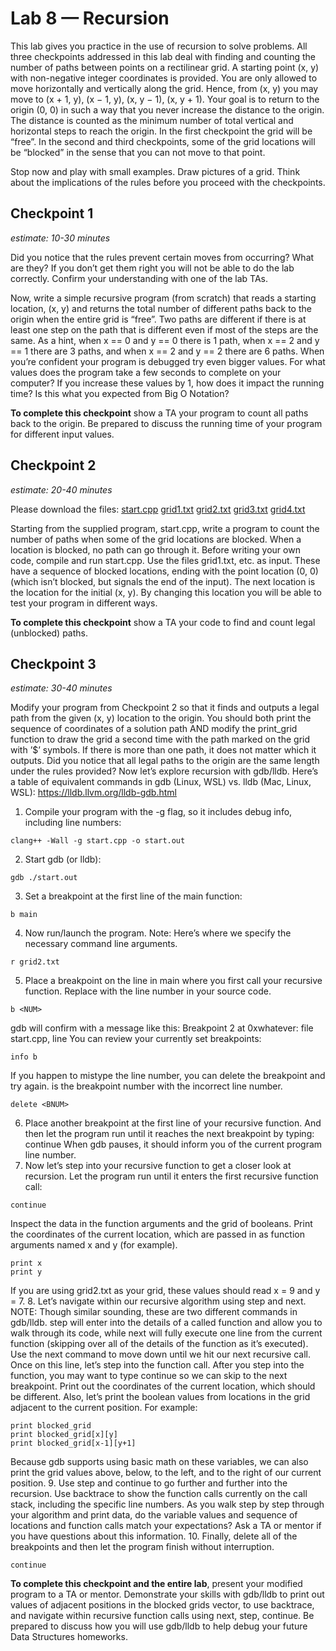 # Lab 8 — Recursion

This lab gives you practice in the use of recursion to solve problems. All three checkpoints addressed in
this lab deal with finding and counting the number of paths between points on a rectilinear grid. A starting
point (x, y) with non-negative integer coordinates is provided. You are only allowed to move horizontally
and vertically along the grid. Hence, from (x, y) you may move to (x + 1, y), (x − 1, y), (x, y − 1), (x, y + 1).
Your goal is to return to the origin (0, 0) in such a way that you never increase the distance to the origin.
The distance is counted as the minimum number of total vertical and horizontal steps to reach the origin. In
the first checkpoint the grid will be “free”. In the second and third checkpoints, some of the grid locations
will be “blocked” in the sense that you can not move to that point.

Stop now and play with small examples. Draw pictures of a grid. Think about the implications of the rules
before you proceed with the checkpoints.

## Checkpoint 1
*estimate: 10-30 minutes*

Did you notice that the rules prevent certain moves from occurring? What are they? If you don’t get them
right you will not be able to do the lab correctly. Confirm your understanding with one of the lab TAs.

Now, write a simple recursive program (from scratch) that reads a starting location, (x, y) and returns the
total number of different paths back to the origin when the entire grid is “free”. Two paths are different if
there is at least one step on the path that is different even if most of the steps are the same. As a hint, when
x == 0 and y == 0 there is 1 path, when x == 2 and y == 1 there are 3 paths, and when x == 2 and
y == 2 there are 6 paths. When you’re confident your program is debugged try even bigger values. For what
values does the program take a few seconds to complete on your computer? If you increase these values by
1, how does it impact the running time? Is this what you expected from Big O Notation?

**To complete this checkpoint** show a TA your program to count all paths back to the origin. Be prepared
to discuss the running time of your program for different input values.

## Checkpoint 2
*estimate: 20-40 minutes*

Please download the files:
[start.cpp](start.cpp)
[grid1.txt](grid1.txt)
[grid2.txt](grid2.txt)
[grid3.txt](grid3.txt)
[grid4.txt](grid4.txt)

Starting from the supplied program, start.cpp, write a program to count the number of paths when some
of the grid locations are blocked. When a location is blocked, no path can go through it. Before writing
your own code, compile and run start.cpp. Use the files grid1.txt, etc. as input. These have a sequence
of blocked locations, ending with the point location (0, 0) (which isn’t blocked, but signals the end of the
input). The next location is the location for the initial (x, y). By changing this location you will be able to
test your program in different ways.

**To complete this checkpoint** show a TA your code to find and count legal (unblocked) paths.

## Checkpoint 3
*estimate: 30-40 minutes*

Modify your program from Checkpoint 2 so that it finds and outputs a legal path from the given (x, y)
location to the origin. You should both print the sequence of coordinates of a solution path AND modify the
print_grid function to draw the grid a second time with the path marked on the grid with ’$’ symbols. If
there is more than one path, it does not matter which it outputs. Did you notice that all legal paths to the
origin are the same length under the rules provided?
Now let’s explore recursion with gdb/lldb. <!--Review the handout from Lab 3, Checkpoint 3:
http://www.cs.rpi.edu/academics/courses/spring23/csci1200/labs/03_debugging/lab_post.pdf-->
Here’s a table of equivalent commands in gdb (Linux, WSL) vs. lldb (Mac, Linux, WSL):
https://lldb.llvm.org/lldb-gdb.html
1. Compile your program with the -g flag, so it includes debug info, including line numbers:

```console
clang++ -Wall -g start.cpp -o start.out
```

2. Start gdb (or lldb):

```console
gdb ./start.out
```

3. Set a breakpoint at the first line of the main function:

```console
b main
```

4. Now run/launch the program. Note: Here’s where we specify the necessary command line arguments.

```console
r grid2.txt
```

5. Place a breakpoint on the line in main where you first call your recursive function. Replace <NUM> with
the line number in your source code.

```console
b <NUM>
```

gdb will confirm with a message like this:
Breakpoint 2 at 0xwhatever: file start.cpp, line <NUM>
You can review your currently set breakpoints:

```console
info b
```

If you happen to mistype the line number, you can delete the breakpoint and try again. <BNUM> is the
breakpoint number with the incorrect line number.

```console
delete <BNUM>
```

6. Place another breakpoint at the first line of your recursive function. And then let the program run
until it reaches the next breakpoint by typing:
continue
When gdb pauses, it should inform you of the current program line number.
7. Now let’s step into your recursive function to get a closer look at recursion. Let the program run until
it enters the first recursive function call:

```console
continue
```

Inspect the data in the function arguments and the grid of booleans. Print the coordinates of the
current location, which are passed in as function arguments named x and y (for example).

```console
print x
print y
```

If you are using grid2.txt as your grid, these values should read x = 9 and y = 7.
8. Let’s navigate within our recursive algorithm using step and next. NOTE: Though similar sounding,
these are two different commands in gdb/lldb. step will enter into the details of a called function and
allow you to walk through its code, while next will fully execute one line from the current function
(skipping over all of the details of the function as it’s executed).
Use the next command to move down until we hit our next recursive call. Once on this line, let’s step
into the function call. After you step into the function, you may want to type continue so we can skip
to the next breakpoint. Print out the coordinates of the current location, which should be different.
Also, let’s print the boolean values from locations in the grid adjacent to the current position. For
example:

```console
print blocked_grid
print blocked_grid[x][y]
print blocked_grid[x-1][y+1]
```
Because gdb supports using basic math on these variables, we can also print the grid values above,
below, to the left, and to the right of our current position.
9. Use step and continue to go further and further into the recursion. Use backtrace to show the
function calls currently on the call stack, including the specific line numbers. As you walk step by step
through your algorithm and print data, do the variable values and sequence of locations and function
calls match your expectations? Ask a TA or mentor if you have questions about this information.
10. Finally, delete all of the breakpoints and then let the program finish without interruption.

```console
continue
```

**To complete this checkpoint and the entire lab**, present your modified program to a TA or mentor.
Demonstrate your skills with gdb/lldb to print out values of adjacent positions in the blocked grids vector,
to use backtrace, and navigate within recursive function calls using next, step, continue. Be prepared to
discuss how you will use gdb/lldb to help debug your future Data Structures homeworks.
